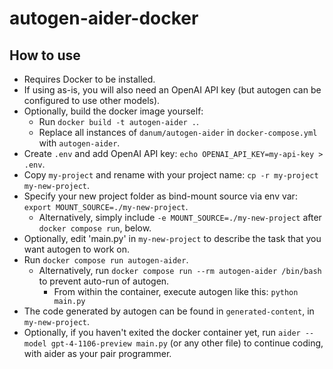 # autogen-aider-docker

## How to use

- Requires Docker to be installed.
- If using as-is, you will also need an OpenAI API key (but autogen can be configured to use other models).
- Optionally, build the docker image yourself:
  - Run `docker build -t autogen-aider .`.
  - Replace all instances of `danum/autogen-aider` in `docker-compose.yml` with `autogen-aider`.
- Create `.env` and add OpenAI API key: `echo OPENAI_API_KEY=my-api-key > .env`.
- Copy `my-project` and rename with your project name: `cp -r my-project my-new-project`.
- Specify your new project folder as bind-mount source via env var: `export MOUNT_SOURCE=./my-new-project`.
  - Alternatively, simply include `-e MOUNT_SOURCE=./my-new-project` after `docker compose run`, below.
- Optionally, edit 'main.py' in `my-new-project` to describe the task that you want autogen to work on.
- Run `docker compose run autogen-aider`.
  - Alternatively, run `docker compose run --rm autogen-aider /bin/bash` to prevent auto-run of autogen.
    - From within the container, execute autogen like this: `python main.py`
- The code generated by autogen can be found in `generated-content`, in `my-new-project`.
- Optionally, if you haven't exited the docker container yet, run `aider --model gpt-4-1106-preview main.py` (or any other file) to continue coding, with aider as your pair programmer.